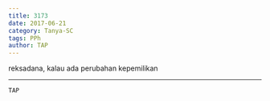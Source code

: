 ```yaml
---
title: 3173
date: 2017-06-21
category: Tanya-SC
tags: PPh
author: TAP
---
```


reksadana, kalau ada perubahan kepemilikan

---



`TAP`
